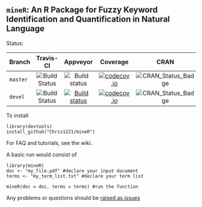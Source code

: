 `mineR`: An R Package for Fuzzy Keyword Identification and Quantification in Natural Language
--------------------------

Status:

| Branch | Travis-CI | Appveyor | Coverage | CRAN | Downloads | Publication |
| :--- | :---: | :---: | :--: | :---: | :---: | :---: |
| `master` | ![Build Status](https://travis-ci.org/Chris1221/mineR.svg?branch=master) | ![Build status](https://ci.appveyor.com/api/projects/status/v64oe85q29btxln9?svg=true) | [![codecov.io](https://codecov.io/github/Chris1221/mineR/coverage.svg?branch=master)](https://codecov.io/github/Chris1221/mineR?branch=master) | ![CRAN_Status_Badge](http://www.r-pkg.org/badges/version/mineR) | ![](http://cranlogs.r-pkg.org/badges/mineR) | GitXiv |
| `devel` |![Build Status](https://travis-ci.org/Chris1221/mineR.svg?branch=devel) | [![Build status](https://ci.appveyor.com/api/projects/status/v64oe85q29btxln9?svg=true)](https://ci.appveyor.com/project/Chris1221/miner) | [![codecov.io](https://codecov.io/github/Chris1221/mineR/coverage.svg?branch=devel)](https://codecov.io/github/Chris1221/mineR?branch=devel) | ![CRAN_Status_Badge](http://www.r-pkg.org/badges/version/mineR) | ![](http://cranlogs.r-pkg.org/badges/mineR) | GitXiv | 


To install

```{R}
library(devtools)
install_github("Chris1221/mineR")
```

For FAQ and tutorials, see the wiki. 

A basic run would consist of

```{R}
library(mineR)
doc <- "my_file.pdf" #declare your input document
terms <- "my_term_list.txt" #declare your term list

mineR(doc = doc, terms = terms) #run the function
```

Any problems or questions should be [raised as issues](https://github.com/Chris1221/mineR/issues/new)
